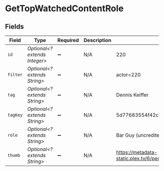 # GetTopWatchedContentRole


## Fields

| Field                                                                         | Type                                                                          | Required                                                                      | Description                                                                   | Example                                                                       |
| ----------------------------------------------------------------------------- | ----------------------------------------------------------------------------- | ----------------------------------------------------------------------------- | ----------------------------------------------------------------------------- | ----------------------------------------------------------------------------- |
| `id`                                                                          | *Optional<? extends Integer>*                                                 | :heavy_minus_sign:                                                            | N/A                                                                           | 220                                                                           |
| `filter`                                                                      | *Optional<? extends String>*                                                  | :heavy_minus_sign:                                                            | N/A                                                                           | actor=220                                                                     |
| `tag`                                                                         | *Optional<? extends String>*                                                  | :heavy_minus_sign:                                                            | N/A                                                                           | Dennis Keiffer                                                                |
| `tagKey`                                                                      | *Optional<? extends String>*                                                  | :heavy_minus_sign:                                                            | N/A                                                                           | 5d77683554f42c001f8c4708                                                      |
| `role`                                                                        | *Optional<? extends String>*                                                  | :heavy_minus_sign:                                                            | N/A                                                                           | Bar Guy (uncredited)                                                          |
| `thumb`                                                                       | *Optional<? extends String>*                                                  | :heavy_minus_sign:                                                            | N/A                                                                           | https://metadata-static.plex.tv/6/people/648e9a7ea1d537bccfcd7615134b78ce.jpg |